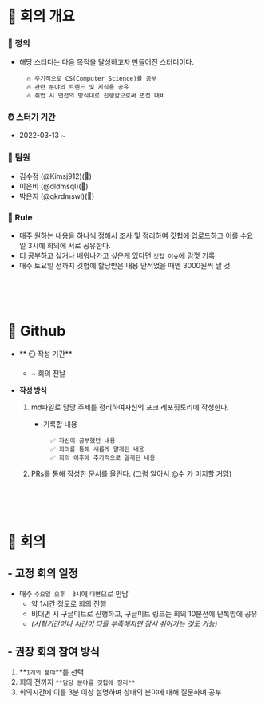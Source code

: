# 📌 **회의 개요**

### 📝 정의

- 해당 스터디는 다음 목적을 달성하고자 만들어진 스터디이다.

  ```
    🔥 주기적으로 CS(Computer Science)를 공부
    🔥 관련 분야의 트렌드 및 지식을 공유
    🔥 취업 시 면접의 방식대로 진행함으로써 면접 대비
  ```

### ⏰ 스터기 기간

- 2022-03-13 ~

### 🙋‍ 팀원

- 김수정 (@Kimsj912)(🐯)
- 이은비 (@dldmsql)(🐣)
- 박은지 (@qkrdmswl)(🐰)

### 👀 Rule
- 매주 원하는 내용을 하나씩 정해서 조사 및 정리하여 깃헙에 업로드하고 이를 수요일 3시에 회의에 서로 공유한다.
- 더 공부하고 싶거나 배워나가고 싶은게 있다면 `깃헙 이슈`에 맘껏 기록
- 매주 토요일 전까지 깃헙에 할당받은 내용 안적었을 때엔 3000원씩 낼 것.
 
 <br><br><br>

# 📌 Github

- ** ⏲️ 작성 기간**
    - ~ 회의 전날
    
- **작성 방식**
    1. md파일로 담당 주제를 정리하여자신의 포크 레포짓토리에 작성한다.
        - 기록할 내용
          ```
            ✅ 자신이 공부했던 내용
            ✅ 회의를 통해 새롭게 알게된 내용
            ✅ 회의 이후에 추가적으로 알게된 내용
          ```
            
    2. PRs를 통해 작성한 문서를 올린다. (그럼 알아서 @수 가 머지할 거임)
    
 <br><br><br>


# 📌 회의

## - 고정 회의 일정

- 매주 `수요일 오후  3시`에 `대면`으로 만남
    - 약 1시간 정도로 회의 진행
    - 비대면 시 구글미트로 진행하고, 구글미트 링크는 회의 10분전에 단톡방에 공유
    - *(시험기간이나 시간이 다들 부족해지면 잠시 쉬어가는 것도 가능)*

## - 권장 회의 참여 방식
1. **`1개의 분야`**를 선택
2. 회의 전까지 `**담당 분야를 깃헙에 정리**`
3. 회의시간에 이를 3분 이상 설명하며 상대의 분야에 대해 질문하며 공부
